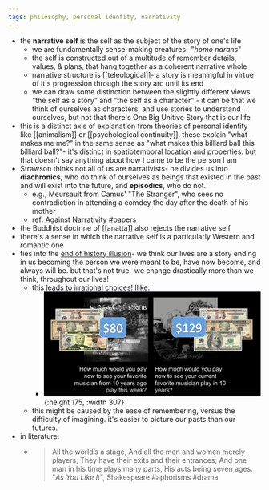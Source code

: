 ```yaml
---
tags: philosophy, personal identity, narrativity
---
```


- the **narrative self** is the self as the subject of the story of one's life
	- we are fundamentally sense-making creatures- "*homo narans*"
	- the self is constructed out of a multitude of remember details, values, & plans, that hang together as a coherent narrative whole
	- narrative structure is [[teleological]]- a story is meaningful in virtue of it's progression through the story arc until its end
	- we can draw some distinction between the slightly different views "the self as a story" and "the self as a character" - it can be that we think of ourselves as characters, and use stories to understand ourselves, but not that there's One Big Unitive Story that is our life
- this is a distinct axis of explanation from theories of personal identity like [[animalism]] or [[psychological continuity]]. these explain "what makes me me?" in the same sense as "what makes this billiard ball this billiard ball?"- it's distinct in spatiotemporal location and properties. but that doesn't say anything about how I came to be the person I am
- Strawson thinks not all of us are narrativists- he divides us into **diachronics**, who do think of ourselves as beings that existed in the past and will exist into the future, and **episodics**, who do not.
	- e.g., Meursault from Camus' "The Stranger", who sees no contradiction in attending a comdey the day after the death of his mother
	- ref: [Against Narrativity](https://lchc.ucsd.edu/mca/Paper/against_narrativity.pdf) #papers
- the Buddhist doctrine of [[anatta]] also rejects the narrative self
- there's a sense in which the narrative self is a particularly Western and romantic one
- ties into the [end of history illusion](https://www.ted.com/talks/dan_gilbert_the_psychology_of_your_future_self)- we think our lives are a story ending in us becoming the person we were meant to be, have now become, and always will be. but that's not true- we change drastically more than we think, throughout our lives!
	- this leads to irrational choices! llike:
		- ![image.png](../assets/image_1699809939785_0.png){:height 175, :width 307}
	- this might be caused by the ease of remembering, versus the difficulty of imagining. it's easier to picture our pasts than our futures.
- in literature:
	- > All the world’s a stage,
	  And all the men and women merely players;
	  They have their exits and their entrances;
	  And one man in his time plays many parts,
	  His acts being seven ages.
	  "*As You Like It*", Shakespeare
	  #aphorisms #drama